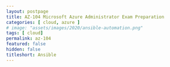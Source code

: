 ```yaml
---
layout: postpage
title: AZ-104 Microsoft Azure Administrator Exam Preparation
categories: [ cloud, azure ]
# image: "assets/images/2020/ansible-automation.png"
tags: [ cloud]
permalink: az-104
featured: false
hidden: false
titleshort: Ansible
---
```


